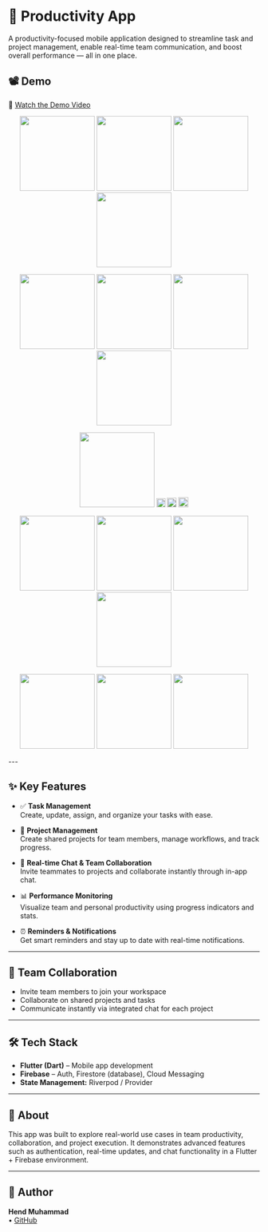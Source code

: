 # 🧠 Productivity App

A productivity-focused mobile application designed to streamline task and project management, enable real-time team communication, and boost overall performance — all in one place.

## 📽 Demo
🎥 [Watch the Demo Video](https://drive.google.com/file/d/1ZiCZLx67zjQYsRVkT8NoOKPUGVOdu1pp/view)  

<p align="center">
  <img src="https://raw.githubusercontent.com/Hend-Muhammad/Task-Organizer-App/main/assets/screenshots/0.png" width="150" />
  <img src="https://raw.githubusercontent.com/Hend-Muhammad/Task-Organizer-App/main/assets/screenshots/1.png" width="150" />
  <img src="https://raw.githubusercontent.com/Hend-Muhammad/Task-Organizer-App/main/assets/screenshots/2.png" width="150" />
  <img src="https://raw.githubusercontent.com/Hend-Muhammad/Task-Organizer-App/main/assets/screenshots/3.png" width="150" />
</p>

<p align="center">
  <img src="https://raw.githubusercontent.com/Hend-Muhammad/Task-Organizer-App/main/assets/screenshots/4.png" width="150" />
  <img src="https://raw.githubusercontent.com/Hend-Muhammad/Task-Organizer-App/main/assets/screenshots/5.png" width="150" />
  <img src="https://raw.githubusercontent.com/Hend-Muhammad/Task-Organizer-App/main/assets/screenshots/6.png" width="150" />
  <img src="https://raw.githubusercontent.com/Hend-Muhammad/Task-Organizer-App/main/assets/screenshots/16.png" width="150" />
</p>

<p align="center">
  <img src="https://raw.githubusercontent.com/Hend-Muhammad/Task-Organizer-App/main/assets/screenshots/17.png" width="150" />
  <img src="https://raw.githubusercontent.com/Hend-Muhammad/Task-Organizer-App/main/assets/screenshots/5.png" width="18" />
  <img src="https://raw.githubusercontent.com/Hend-Muhammad/Task-Organizer-App/main/assets/screenshots/6.png" width="19" />
  <img src="https://raw.githubusercontent.com/Hend-Muhammad/Task-Organizer-App/main/assets/screenshots/16.png" width="20" />
</p>

<p align="center">
  <img src="https://raw.githubusercontent.com/Hend-Muhammad/Task-Organizer-App/main/assets/screenshots/21.png" width="150" />
  <img src="https://raw.githubusercontent.com/Hend-Muhammad/Task-Organizer-App/main/assets/screenshots/22.png" width="150" />
  <img src="https://raw.githubusercontent.com/Hend-Muhammad/Task-Organizer-App/main/assets/screenshots/23.png" width="150" />
  <img src="https://raw.githubusercontent.com/Hend-Muhammad/Task-Organizer-App/main/assets/screenshots/24.png" width="150" />
</p>

<p align="center">
  <img src="https://raw.githubusercontent.com/Hend-Muhammad/Task-Organizer-App/main/assets/screenshots/25.png" width="150" />
  <img src="https://raw.githubusercontent.com/Hend-Muhammad/Task-Organizer-App/main/assets/screenshots/26.png" width="150" />
  <img src="https://raw.githubusercontent.com/Hend-Muhammad/Task-Organizer-App/main/assets/screenshots/27.png" width="150" />
</p>
---

## ✨ Key Features

- ✅ **Task Management**  
  Create, update, assign, and organize your tasks with ease.

- 📁 **Project Management**  
  Create shared projects for team members, manage workflows, and track progress.

- 💬 **Real-time Chat & Team Collaboration**  
  Invite teammates to projects and collaborate instantly through in-app chat.

- 📊 **Performance Monitoring**  
  Visualize team and personal productivity using progress indicators and stats.

- ⏰ **Reminders & Notifications**  
  Get smart reminders and stay up to date with real-time notifications.

---

## 👥 Team Collaboration

- Invite team members to join your workspace  
- Collaborate on shared projects and tasks  
- Communicate instantly via integrated chat for each project

---

## 🛠 Tech Stack

- **Flutter (Dart)** – Mobile app development  
- **Firebase** – Auth, Firestore (database), Cloud Messaging  
- **State Management:** Riverpod / Provider

---

## 📌 About

This app was built to explore real-world use cases in team productivity, collaboration, and project execution. It demonstrates advanced features such as authentication, real-time updates, and chat functionality in a Flutter + Firebase environment.

---

## 🚀 Author

**Hend Muhammad**  
• [GitHub](https://github.com/Hend-Muhammad)
